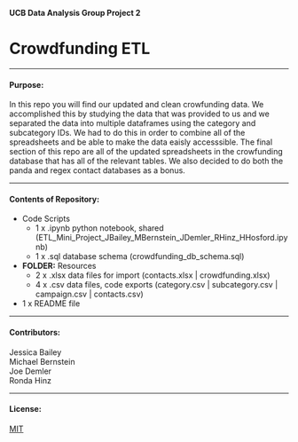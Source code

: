 
**UCB Data Analysis Group Project 2**
# Crowdfunding ETL

---------------
#### Purpose:
In this repo you will find our updated and clean crowfunding data. We accomplished this by studying the data that was provided to us and we separated the data into multiple dataframes using the category and subcategory IDs. We had to do this in order to combine all of the spreadsheets and be able to make the data eaisly accesssible. The final section of this repo are all of the updated spreadsheets in the crowfunding database that has all of the relevant tables. We also decided to do both the panda and regex contact databases as a bonus. 

--------------
#### Contents of Repository:
- Code Scripts
  - 1 x .ipynb python notebook, shared (ETL_Mini_Project_JBailey_MBernstein_JDemler_RHinz_HHosford.ipynb)
  - 1 x .sql database schema (crowdfunding_db_schema.sql)
- **FOLDER:** Resources
  - 2 x .xlsx data files for import (contacts.xlsx | crowdfunding.xlsx)
  - 4 x .csv data files, code exports (category.csv | subcategory.csv | campaign.csv | contacts.csv)
- 1 x README file

-------------------
#### Contributors:
Jessica Bailey  
Michael Bernstein  
Joe Demler  
Ronda Hinz  


------------------
#### License:
[MIT](https://choosealicense.com/licenses/mit/)
